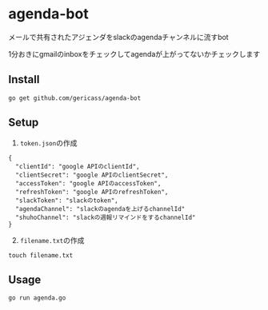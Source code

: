 # agenda-bot

メールで共有されたアジェンダをslackのagendaチャンネルに流すbot

1分おきにgmailのinboxをチェックしてagendaが上がってないかチェックします

## Install

`go get github.com/gericass/agenda-bot`

## Setup

1. `token.json`の作成

```
{
  "clientId": "google APIのclientId",
  "clientSecret": "google APIのclientSecret",
  "accessToken": "google APIのaccessToken",
  "refreshToken": "google APIのrefreshToken",
  "slackToken": "slackのtoken",
  "agendaChannel": "slackのagendaを上げるchannelId"
  "shuhoChannel": "slackの週報リマインドをするchannelId"
}
```

2. `filename.txt`の作成

`touch filename.txt`

## Usage

`go run agenda.go`

